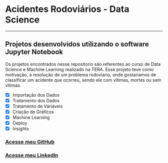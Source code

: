 # Acidentes Rodoviários - Data Science
***
## Projetos desenvolvidos utilizando o software Jupyter Notebook

Os projetos encontrados nesse repositorio são referentes ao curso de Data Science e Machine Learning realizado na TERA. Esse projeto teve como motivação, a resolução de um problema rodoviario, onde gostariamos de classificar um acidente que ocorreu, sendo ele com vítimas, mortes ou sem vítimas.

- [X] Importação dos Dados
- [X] Tratamento dos Dados
- [X] Tratamento de Variáveis 
- [X] Criação de Gráficos 
- [X] Machine Learning
- [X] Deploy
- [X] Insights

### [Acesse meu GitHub](https://github.com/vithep)
### [Acesse meu Linkedln](https://www.linkedin.com/in/vithep)
